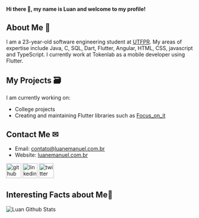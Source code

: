 #### Hi there 👋, my name is Luan and welcome to my profile!

## About Me 👀

I am a 23-year-old software engineering student at [UTFPR](https://www.utfpr.edu.br/). My areas of expertise include Java, C, SQL, Dart, Flutter, Angular, HTML, CSS, javascript and TypeScript.
I currently work at Tokenlab as a mobile developer using Flutter.

##  My Projects 🗃

I am currently working on:
- College projects
- Creating and maintaining Flutter libraries such as [Focus_on_it](https://github.com/luanemanuel/focus_on_it/)

## Contact Me ✉

- Email: <a href=mailto:contato@luanemanuel.com.br>contato@luanemanuel.com.br</a>
- Website: <a href=https://luanemanuel.com.br/>luanemanuel.com.br</a>

[<img src='https://cdn.jsdelivr.net/npm/simple-icons@3.0.1/icons/github.svg' alt='github' height='40'>](https://github.com/luanemanuel)  [<img src='https://cdn.jsdelivr.net/npm/simple-icons@3.0.1/icons/linkedin.svg' alt='linkedin' height='40'>](https://www.linkedin.com/in/luan-emanuel-14ab19215/)  [<img src='https://cdn.jsdelivr.net/npm/simple-icons@3.0.1/icons/twitter.svg' alt='twitter' height='40'>](https://twitter.com/themikedark)

## Interesting Facts about Me📝

![Luan Github Stats](https://github-readme-stats-sigma-five.vercel.app/api?username=luanemanuel&show_icons=true&count_private=true&show_icons=true&theme=tokyonight&hide=issues,prs)
